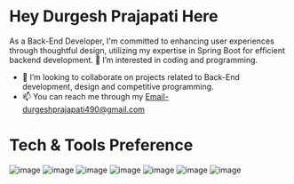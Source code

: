 # Hey Durgesh Prajapati Here
As a Back-End Developer, I'm committed to enhancing user experiences through thoughtful design, utilizing my expertise in Spring Boot for efficient backend development.
👀 I’m interested in coding and programming.
- 💞️ I’m looking to collaborate on projects related to Back-End development, design and competitive programming.
- 📫 You can reach me through my Email-durgeshprajapati490@gmail.com

# Tech & Tools Preference
![image](https://github.com/DPSDURGESH/DurgeshPrajapati/assets/43401302/1b39c43b-f51b-4057-89c1-1b2f264faac4)
![image](https://github.com/DPSDURGESH/DurgeshPrajapati/assets/43401302/96462a97-3d15-463a-8343-fe4def87d457)
![image](https://github.com/DPSDURGESH/DurgeshPrajapati/assets/43401302/814799c1-9189-4587-856b-352ff2d84978)
![image](https://github.com/DPSDURGESH/DurgeshPrajapati/assets/43401302/e6a2dee6-6f8e-4350-9586-24e3b0d87a0b)
![image](https://github.com/DPSDURGESH/DurgeshPrajapati/assets/43401302/540de8f3-4c42-4df4-b194-e16de0a229c2)
![image](https://github.com/DPSDURGESH/DurgeshPrajapati/assets/43401302/0f0bb64c-1887-4178-9c58-381274f17a8c)
![image](https://github.com/DPSDURGESH/DurgeshPrajapati/assets/43401302/036f277b-76f3-4a69-9b28-82c666c722a2)














